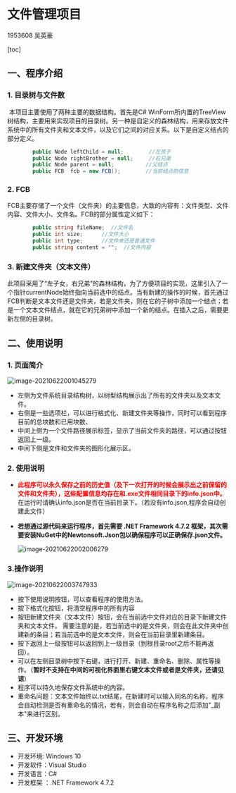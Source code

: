 # 文件管理项目
1953608 吴英豪

[toc]

##  一、程序介绍

###  1. 目录树与文件数

​        本项目主要使用了两种主要的数据结构。首先是C# WinForm所内置的TreeView树结构，主要用来实现项目的目录树。另一种是自定义的森林结构，用来存放文件系统中的所有文件夹和文本文件，以及它们之间的对应关系。以下是自定义结点的部分定义。

```c#
        public Node leftChild = null;     	 //左孩子
        public Node rightBrother = null;     //右兄弟
        public Node parent = null;          //父结点
        public FCB  fcb = new FCB();        //当前结点的信息
```

###  2. FCB

​         FCB主要存储了一个文件（文件夹）的主要信息，大致的内容有：文件类型、文件内容、文件大小、文件名。FCB的部分属性定义如下：

```c#
        public string fileName;  //文件名
        public int size;      //文件大小
        public int type;      //文件夹还是普通文件
        public string content = "";  //文件内容
```

### 3. 新建文件夹（文本文件）

​        此项目采用了“左子女，右兄弟”的森林结构，为了方便项目的实现，这里引入了一个指针currentNode始终指向当前选中的结点。当有新建的操作的时候，首先通过FCB判断是文本文件还是文件夹，若是文件夹，则在它的子树中添加一个结点；若是一个文本文件结点，就在它的兄弟树中添加一个新的结点。在插入之后，需要更新左侧的目录树。

##  二、使用说明

###  1. 页面简介

![image-20210622001045279](C:\Users\吴英豪\AppData\Roaming\Typora\typora-user-images\image-20210622001045279.png)

- 左侧为文件系统目录结构树，以树型结构展示出了所有的文件夹以及文本文件。
- 右侧是一些选项栏，可以进行格式化、新建文件夹等操作，同时可以看到程序目前的总块数和已用块数、
- 中间上侧为一个文件路径展示标签，显示了当前文件夹的路径，可以通过按钮返回上一级。
- 中间下侧是文件和文件夹的图形化展示区。

###  2. 使用说明

- <font color="red">**此程序可以永久保存之前的历史值（及下一次打开的时候会展示出之前保留的文件和文件夹），这些配置信息均存在和.exe文件相同目录下的info.json中。**</font>在运行时请确认info.json是否在当前目录下。（若没有info.json,程序会自动创建此文件）

- **若想通过源代码来运行程序，首先需要 .NET Framework 4.7.2 框架，其次需要安装NuGet中的Newtonsoft.Json包以确保程序可以正确保存.json文件。**

  ![image-20210622002006279](C:\Users\吴英豪\AppData\Roaming\Typora\typora-user-images\image-20210622002006279.png)

###  3.操作说明

![image-20210622003747933](C:\Users\吴英豪\AppData\Roaming\Typora\typora-user-images\image-20210622003747933.png)

- 按下使用说明按钮，可以查看程序的使用方法。
- 按下格式化按钮，将清空程序中的所有内容
- 按钮新建文件夹（文本文件）按钮，会在当前选中文件对应的目录下新建文件夹和文本文件。  需要注意的是，若当前选中的是文件夹，则会在此文件夹中创建新的条目；若当前选中的是文本文件，则会在当前目录里新建条目。
- 按下返回上一级按钮可以返回到上一级目录（到根目录root之后不能再返回）。
- 可以在左侧目录树中按下右键，进行打开、新建、重命名、删除、属性等操作。（**暂时不支持在中间的可视化界面里右键文本文件或者是文件夹，还请见谅**）
- 程序可以持久地保存文件系统中的内容。
- 重命名问题：文本文件始终以.txt结尾，在新建时可以输入同名的名称，程序会自动检测是否有重命名的情况，若有，则会自动在程序名称之后添加"_副本"来进行区别。

##  三、开发环境

- 开发环境: Windows 10
- 开发软件：Visual Studio
- 开发语言：C# 
- 开发框架 ：.NET Framework 4.7.2